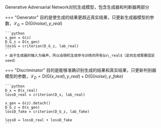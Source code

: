 Generative Adversarial Network对抗生成模型，包含生成器和判断器两部分

=== "Generator"
    目的是使生成的结果更趋近真实结果，只更新生成器模型的参数，$\mathcal{L}_G = \text{D}\big(\text{G}(noise), y\_real\big)$

    ```python
    x_gen = G(z)
    D_G_z = D(x_gen)
    lossG = criterion(D_G_z, lab_real)
    ```
    > 由于生成器的输入为噪声，所以会随机生成参与训练的所有$x\_real$（定向生成需要固定seed）

=== "Discriminator"
    目的是能够准确识别生成的结果和真实结果，只更新判别器模型的参数，$\mathcal{L}_D = \text{D}\big(\text{G}(x\_real), y\_real\big) + \text{D}\big(\text{G}(noise), y\_fake\big)$

    ```python
    D_x = D(x_real)
    lossD_real = criterion(D_x, lab_real)

    x_gen = G(z).detach()
    D_G_z = D(x_gen)
    lossD_fake = criterion(D_G_z, lab_fake)

    lossD = lossD_real + lossD_fake
    ```
